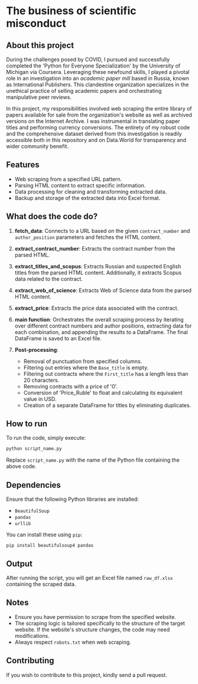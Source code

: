 # The business of scientific misconduct

## About this project

During the challenges posed by COVID, I pursued and successfully completed the 'Python for Everyone Specialization' by the University of Michigan via Coursera. Leveraging these newfound skills, I played a pivotal role in an investigation into an _academic paper mill_ based in Russia, known as International Publishers. This clandestine organization specializes in the unethical practice of selling academic papers and orchestrating manipulative peer reviews.

In this project, my responsibilities involved web scraping the entire library of papers available for sale from the organization's website as well as archived versions on the Internet Archive. I was instrumental in translating paper titles and performing currency conversions. The entirety of my robust code and the comprehensive dataset derived from this investigation is readily accessible both in this repository and on Data.World for transparency and wider community benefit.
## Features

- Web scraping from a specified URL pattern.
- Parsing HTML content to extract specific information.
- Data processing for cleaning and transforming extracted data.
- Backup and storage of the extracted data into Excel format.

## What does the code do?

1. **fetch_data**: Connects to a URL based on the given `contract_number` and `author_position` parameters and fetches the HTML content.

2. **extract_contract_number**: Extracts the contract number from the parsed HTML.

3. **extract_titles_and_scopus**: Extracts Russian and suspected English titles from the parsed HTML content. Additionally, it extracts Scopus data related to the contract.

4. **extract_web_of_science**: Extracts Web of Science data from the parsed HTML content.

5. **extract_price**: Extracts the price data associated with the contract.

6. **main function**: Orchestrates the overall scraping process by iterating over different contract numbers and author positions, extracting data for each combination, and appending the results to a DataFrame. The final DataFrame is saved to an Excel file.

7. **Post-processing**:
    - Removal of punctuation from specified columns.
    - Filtering out entries where the `Base_title` is empty.
    - Filtering out contracts where the `First_title` has a length less than 20 characters.
    - Removing contracts with a price of '0'.
    - Conversion of 'Price_Ruble' to float and calculating its equivalent value in USD.
    - Creation of a separate DataFrame for titles by eliminating duplicates.

## How to run

To run the code, simply execute:

```python
python script_name.py
```

Replace `script_name.py` with the name of the Python file containing the above code.

## Dependencies

Ensure that the following Python libraries are installed:

- `BeautifulSoup`
- `pandas`
- `urllib`

You can install these using `pip`:

```
pip install beautifulsoup4 pandas
```

## Output

After running the script, you will get an Excel file named `raw_df.xlsx` containing the scraped data.

## Notes

- Ensure you have permission to scrape from the specified website.
- The scraping logic is tailored specifically to the structure of the target website. If the website's structure changes, the code may need modifications.
- Always respect `robots.txt` when web scraping.

## Contributing

If you wish to contribute to this project, kindly send a pull request.

